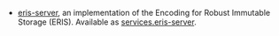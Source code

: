- [eris-server](https://codeberg.org/eris/eris-go), an implementation of the Encoding for Robust Immutable Storage (ERIS). Available as [services.eris-server](#opt-services.eris-server.enable).
